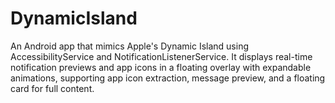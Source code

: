 # DynamicIsland
An Android app that mimics Apple's Dynamic Island using AccessibilityService and NotificationListenerService. It displays real-time notification previews and app icons in a floating overlay with expandable animations, supporting app icon extraction, message preview, and a floating card for full content.
